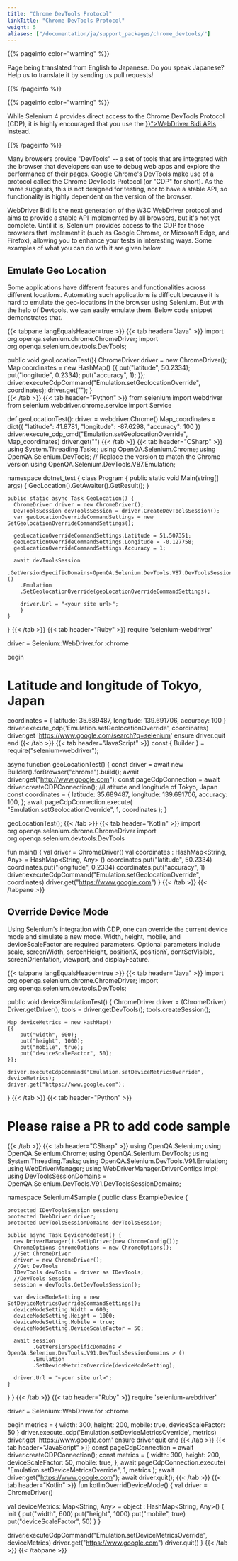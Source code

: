 ```yaml
---
title: "Chrome DevTools Protocol"
linkTitle: "Chrome DevTools Protocol"
weight: 5
aliases: ["/documentation/ja/support_packages/chrome_devtools/"]
---
```


{{% pageinfo color="warning" %}}
<p class="lead">
   <i class="fas fa-language display-4"></i> 
    Page being translated from English to Japanese. 
    Do you speak Japanese? Help us to translate
    it by sending us pull requests!
</p>
{{% /pageinfo %}}

{{% pageinfo color="warning" %}}
<p class="lead">
    While Selenium 4 provides direct access to the Chrome DevTools Protocol (CDP), it is 
    highly encouraged that you use the 
    <a href="{{< ref "bidi_apis.md" >}}">WebDriver Bidi APIs</a> instead.
</p>
{{% /pageinfo %}}

Many browsers provide "DevTools" -- a set of tools that are integrated with the browser that 
developers can use to debug web apps and explore the performance of their pages. Google Chrome's 
DevTools make use of a protocol called the Chrome DevTools Protocol (or "CDP" for short). 
As the name suggests, this is not designed for testing, nor to have a stable API, so functionality 
is highly dependent on the version of the browser.

WebDriver Bidi is the next generation of the W3C WebDriver protocol and aims to provide a stable API 
implemented by all browsers, but it's not yet complete. Until it is, Selenium provides access to 
the CDP for those browsers that implement it (such as Google Chrome, or Microsoft Edge, and 
Firefox), allowing you to enhance your tests in interesting ways. Some examples of what you can 
do with it are given below.

## Emulate Geo Location

Some applications have different features and functionalities across different 
locations. Automating such applications is difficult because it is hard to emulate 
the geo-locations in the browser using Selenium. But with the help of Devtools, 
we can easily emulate them. Below code snippet demonstrates that.

{{< tabpane langEqualsHeader=true >}}
  {{< tab header="Java" >}}
import org.openqa.selenium.chrome.ChromeDriver;
import org.openqa.selenium.devtools.DevTools;

public void geoLocationTest(){
  ChromeDriver driver = new ChromeDriver();
  Map coordinates = new HashMap()
  {{
      put("latitude", 50.2334);
      put("longitude", 0.2334);
      put("accuracy", 1);
  }};    
  driver.executeCdpCommand("Emulation.setGeolocationOverride", coordinates);
  driver.get("<your site url>");
}  
  {{< /tab >}}
  {{< tab header="Python" >}}
from selenium import webdriver
from selenium.webdriver.chrome.service import Service

def geoLocationTest():
    driver = webdriver.Chrome()
    Map_coordinates = dict({
        "latitude": 41.8781,
        "longitude": -87.6298,
        "accuracy": 100
        })
    driver.execute_cdp_cmd("Emulation.setGeolocationOverride", Map_coordinates)
    driver.get("<your site url>")
  {{< /tab >}}
  {{< tab header="CSharp" >}}
using System.Threading.Tasks;
using OpenQA.Selenium.Chrome;
using OpenQA.Selenium.DevTools;
// Replace the version to match the Chrome version
using OpenQA.Selenium.DevTools.V87.Emulation;

namespace dotnet_test {
  class Program {
    public static void Main(string[] args) {
      GeoLocation().GetAwaiter().GetResult();
    }

    public static async Task GeoLocation() {
      ChromeDriver driver = new ChromeDriver();
      DevToolsSession devToolsSession = driver.CreateDevToolsSession();
      var geoLocationOverrideCommandSettings = new SetGeolocationOverrideCommandSettings();

      geoLocationOverrideCommandSettings.Latitude = 51.507351;
      geoLocationOverrideCommandSettings.Longitude = -0.127758;
      geoLocationOverrideCommandSettings.Accuracy = 1;

      await devToolsSession
        .GetVersionSpecificDomains<OpenQA.Selenium.DevTools.V87.DevToolsSessionDomains>()
        .Emulation
        .SetGeolocationOverride(geoLocationOverrideCommandSettings);

        driver.Url = "<your site url>";
        }
    }
}
  {{< /tab >}}
  {{< tab header="Ruby" >}}
require 'selenium-webdriver'

driver = Selenium::WebDriver.for :chrome

begin
  # Latitude and longitude of Tokyo, Japan
  coordinates = { latitude: 35.689487,
                  longitude: 139.691706,
                  accuracy: 100 }
  driver.execute_cdp('Emulation.setGeolocationOverride', coordinates)
  driver.get 'https://www.google.com/search?q=selenium'
ensure
  driver.quit
end
  {{< /tab >}}
  {{< tab header="JavaScript" >}}
const { Builder } = require("selenium-webdriver");

async function geoLocationTest() {
  const driver = await new Builder().forBrowser("chrome").build();
  await driver.get("http://www.google.com");
  const pageCdpConnection = await driver.createCDPConnection();
  //Latitude and longitude of Tokyo, Japan
  const coordinates = {
    latitude: 35.689487,
    longitude: 139.691706,
    accuracy: 100,
  };
  await pageCdpConnection.execute(
    "Emulation.setGeolocationOverride",
    1,
    coordinates
  );
}

geoLocationTest(); 
  {{< /tab >}}
  {{< tab header="Kotlin" >}}
import org.openqa.selenium.chrome.ChromeDriver
import org.openqa.selenium.devtools.DevTools

fun main() {
    val driver =  ChromeDriver()
    val coordinates : HashMap<String, Any> = HashMap<String, Any> ()
    coordinates.put("latitude", 50.2334)
    coordinates.put("longitude", 0.2334)
    coordinates.put("accuracy", 1)
    driver.executeCdpCommand("Emulation.setGeolocationOverride", coordinates)
    driver.get("https://www.google.com")
}
  {{< /tab >}}
{{< /tabpane >}}

## Override Device Mode

Using Selenium's integration with CDP, one can override the current device 
mode and simulate a new mode. Width, height, mobile, and deviceScaleFactor 
are required parameters. Optional parameters include scale, screenWidth, 
screenHeight, positionX, positionY, dontSetVisible, screenOrientation, viewport, and displayFeature.

{{< tabpane langEqualsHeader=true >}}
{{< tab header="Java" >}}
import org.openqa.selenium.chrome.ChromeDriver;
import org.openqa.selenium.devtools.DevTools;

public void deviceSimulationTest() {
    ChromeDriver driver = (ChromeDriver) Driver.getDriver();
    tools = driver.getDevTools();
    tools.createSession();

    Map deviceMetrics = new HashMap()
    {{  
        put("width", 600);
        put("height", 1000);
        put("mobile", true);
        put("deviceScaleFactor", 50);
    }};

    driver.executeCdpCommand("Emulation.setDeviceMetricsOverride", deviceMetrics);
    driver.get("https://www.google.com");
}
{{< /tab >}}
{{< tab header="Python" >}}
# Please raise a PR to add code sample
{{< /tab >}}
{{< tab header="CSharp" >}}
using OpenQA.Selenium;
using OpenQA.Selenium.Chrome;
using OpenQA.Selenium.DevTools;
using System.Threading.Tasks;
using OpenQA.Selenium.DevTools.V91.Emulation;
using WebDriverManager;
using WebDriverManager.DriverConfigs.Impl;
using DevToolsSessionDomains = OpenQA.Selenium.DevTools.V91.DevToolsSessionDomains;

namespace Selenium4Sample {
public class ExampleDevice {

    protected IDevToolsSession session;
    protected IWebDriver driver;
    protected DevToolsSessionDomains devToolsSession;

    public async Task DeviceModeTest() {
      new DriverManager().SetUpDriver(new ChromeConfig());
      ChromeOptions chromeOptions = new ChromeOptions();
      //Set ChromeDriver
      driver = new ChromeDriver();
      //Get DevTools
      IDevTools devTools = driver as IDevTools;
      //DevTools Session
      session = devTools.GetDevToolsSession();

      var deviceModeSetting = new SetDeviceMetricsOverrideCommandSettings();
      deviceModeSetting.Width = 600;
      deviceModeSetting.Height = 1000;
      deviceModeSetting.Mobile = true;
      deviceModeSetting.DeviceScaleFactor = 50;

      await session
            .GetVersionSpecificDomains < OpenQA.Selenium.DevTools.V91.DevToolsSessionDomains > ()
            .Emulation
            .SetDeviceMetricsOverride(deviceModeSetting);

      driver.Url = "<your site url>";
    }
}
}
{{< /tab >}}
{{< tab header="Ruby" >}}
require 'selenium-webdriver'

driver = Selenium::WebDriver.for :chrome

begin
  metrics = { width: 300,
              height: 200,
              mobile: true,
              deviceScaleFactor: 50 }
  driver.execute_cdp('Emulation.setDeviceMetricsOverride', metrics)
  driver.get 'https://www.google.com'
ensure
  driver.quit
end
{{< /tab >}}
{{< tab header="JavaScript" >}}
const pageCdpConnection = await driver.createCDPConnection();
  const metrics = {
    width: 300,
    height: 200,
    deviceScaleFactor: 50,
    mobile: true,
  };
  await pageCdpConnection.execute(
    "Emulation.setDeviceMetricsOverride",
    1,
    metrics
  );
await driver.get("https://www.google.com");
await driver.quit();
{{< /tab >}}
{{< tab header="Kotlin" >}}
fun kotlinOverridDeviceMode() {
  val driver = ChromeDriver()

  val deviceMetrics: Map<String, Any> = object : HashMap<String, Any>() {
    init {
        put("width", 600)
        put("height", 1000)
        put("mobile", true)
        put("deviceScaleFactor", 50)
    }
  }

  driver.executeCdpCommand("Emulation.setDeviceMetricsOverride", deviceMetrics)
  driver.get("https://www.google.com")
  driver.quit()
}
{{< /tab >}}
{{< /tabpane >}}
